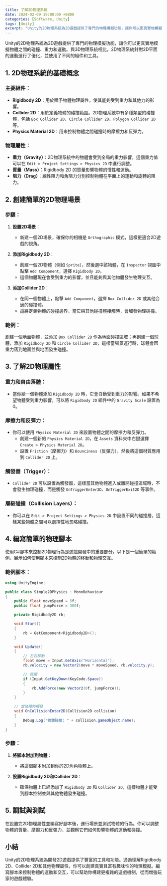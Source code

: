 ```yaml
---
title: 了解2D物理系統
date: 2024-02-09 19:00:00 +0800
categories: [Software, Unity]
tags: [Unity] 
excerpt: "Unity的2D物理系統為2D遊戲提供了專門的物理模擬功能，讓你可以更真實地模擬物體之間的碰撞、重力和運動"
---
```


Unity的2D物理系統為2D遊戲提供了專門的物理模擬功能，讓你可以更真實地模擬物體之間的碰撞、重力和運動。與3D物理系統相比，2D物理系統針對2D平面的運動進行了優化，並使用了不同的組件和工具。

## **1. 2D物理系統的基礎概念**

### **主要組件**：
- **Rigidbody 2D**：用於賦予物體物理屬性，使其能夠受到重力和其他力的影響。
- **Collider 2D**：用於定義物體的碰撞範圍。2D物理系統中有多種類型的碰撞體，包括 `Box Collider 2D`、`Circle Collider 2D`、`Polygon Collider 2D` 等。
- **Physics Material 2D**：用來控制物體之間碰撞時的摩擦力和反彈力。

### **物理屬性**：
- **重力（Gravity）**：2D物理系統中的物體會受到全局的重力影響，這個重力值可以在 `Edit > Project Settings > Physics 2D` 中進行調整。
- **質量（Mass）**：Rigidbody 2D 的質量影響物體的慣性和運動。
- **阻力（Drag）**：線性阻力和角阻力分別控制物體在平面上的運動和旋轉的阻力。

## **2. 創建簡單的2D物理場景**

### **步驟**：
1. **設置2D場景**：
   - 新建一個2D場景，確保你的相機是 `Orthographic` 模式，這樣更適合2D遊戲的視角。

2. **添加Rigidbody 2D**：
   - 創建一個2D物體（例如 `Sprite`），然後選中該物體，在 `Inspector` 視圖中點擊 `Add Component`，選擇 `Rigidbody 2D`。
   - 這個物體現在會受到重力的影響，並且能夠與其他物體發生物理交互。

3. **添加Collider 2D**：
   - 在同一個物體上，點擊 `Add Component`，選擇 `Box Collider 2D` 或其他合適的碰撞體。
   - 這將定義物體的碰撞邊界，當它與其他碰撞體接觸時，會觸發物理碰撞。

### **範例**：
創建一個地面物體，並添加 `Box Collider 2D` 作為地面碰撞區域；再創建一個球體，添加 `Rigidbody 2D` 和 `Circle Collider 2D`，這樣當場景運行時，球體會因重力落到地面並與地面發生碰撞。

## **3. 了解2D物理屬性**

### **重力和自由落體**：
- 當你給一個物體添加 `Rigidbody 2D` 時，它會自動受到重力的影響。如果不希望物體受到重力影響，可以將 `Rigidbody 2D` 組件中的 `Gravity Scale` 設置為0。

### **摩擦力和反彈力**：
- 你可以使用 `Physics Material 2D` 來設置物體之間的摩擦力和反彈力。
  - 創建一個新的 `Physics Material 2D`，在 `Assets` 資料夾中右鍵選擇 `Create > Physics Material 2D`。
  - 設置 `Friction`（摩擦力）和 `Bounciness`（反彈力），然後將這個材質應用到 `Collider 2D` 上。

### **觸發器（Trigger）**：
- `Collider 2D` 可以設置為觸發器，這樣當其他物體進入或離開碰撞區域時，不會發生物理碰撞，而是觸發 `OnTriggerEnter2D`、`OnTriggerExit2D` 等事件。

### **層級碰撞（Collision Layers）**：
- 你可以在 `Edit > Project Settings > Physics 2D` 中設置不同的碰撞層，這樣某些物體之間可以選擇性地忽略碰撞。

## **4. 編寫簡單的物理腳本**

使用C#腳本來控制2D物理行為是遊戲開發中的重要部分。以下是一個簡單的範例，展示如何使用腳本來控制2D物體的移動和物理交互。

### **範例腳本**：
```csharp
using UnityEngine;

public class Simple2DPhysics : MonoBehaviour
{
    public float moveSpeed = 5f;
    public float jumpForce = 300f;

    private Rigidbody2D rb;

    void Start()
    {
        rb = GetComponent<Rigidbody2D>();
    }

    void Update()
    {
        // 左右移動
        float move = Input.GetAxis("Horizontal");
        rb.velocity = new Vector2(move * moveSpeed, rb.velocity.y);

        // 跳躍
        if (Input.GetKeyDown(KeyCode.Space))
        {
            rb.AddForce(new Vector2(0f, jumpForce));
        }
    }

    // 當碰撞時觸發
    void OnCollisionEnter2D(Collision2D collision)
    {
        Debug.Log("物體碰撞: " + collision.gameObject.name);
    }
}
```

### **步驟**：
1. **將腳本附加到物體**：
   - 將這個腳本附加到你的2D角色物體上。

2. **設置Rigidbody 2D和Collider 2D**：
   - 確保物體上已經添加了 `Rigidbody 2D` 和 `Collider 2D`，這樣物體才能受到腳本控制並與其他物體發生碰撞。

## **5. 調試與測試**

在設置完2D物理屬性並編寫好腳本後，運行場景並測試物體的行為。你可以調整物體的質量、摩擦力和反彈力，並觀察它們如何影響物體的運動和碰撞。

## **小結**

Unity的2D物理系統為開發2D遊戲提供了豐富的工具和功能。通過理解Rigidbody 2D、Collider 2D和其他物理屬性，你可以創建真實且富有趣味性的物理模擬。編寫腳本來控制物體的運動和交互，可以幫助你構建更複雜的遊戲機制，從而增強玩家的遊戲體驗。
